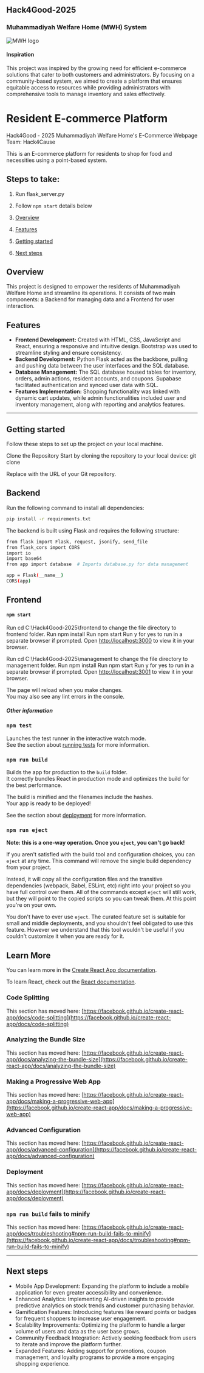 
## Hack4Good-2025

### Muhammadiyah Welfare Home (MWH) System 
![MWH logo](https://mwh.muhammadiyah.org.sg/wp-content/uploads/2021/06/MWHLOGO-2021-01.png)

#### Inspiration 
This project was inspired by the growing need for efficient e-commerce solutions that cater to both customers and administrators. By focusing on a community-based system, we aimed to create a platform that ensures equitable access to resources while providing administrators with comprehensive tools to manage inventory and sales effectively.

# Resident E-commerce Platform

Hack4Good - 2025 Muhammadiyah Welfare Home's E-Commerce Webpage
Team: Hack4Cause

This is an E-commerce platform for residents to shop for food and necessities using a point-based system.

## Steps to take:

1. Run flask_server.py
2. Follow `npm start` details below

1. [Overview](#overview)
2. [Features](#features)
3. [Getting started](#getting-started)
4. [Next steps](#next-steps)

## Overview
This project is designed to empower the residents of Muhammadiyah Welfare Home and streamline its operations. It consists of two main components: a Backend for managing data and a Frontend for user interaction.


## Features

- **Frontend Development:** Created with HTML, CSS, JavaScript and React, ensuring a responsive and intuitive design. Bootstrap was used to streamline styling and ensure consistency.
- **Backend Development:**  Python Flask acted as the backbone, pulling and pushing data between the user interfaces and the SQL database.
- **Database Management:** The SQL database housed tables for inventory, orders, admin actions, resident accounts, and coupons. Supabase facilitated authentication and synced user data with SQL.
- **Features Implementation:** Shopping functionality was linked with dynamic cart updates, while admin functionalities included user and inventory management, along with reporting and analytics features.


---

## Getting started
Follow these steps to set up the project on your local machine. 

Clone the Repository
Start by cloning the repository to your local device:
git clone <repository-url>

Replace with the URL of your Git repository.


## Backend
Run the following command to install all dependencies:
```bash
pip install -r requirements.txt
```
The backend is built using Flask and requires the following structure:
```bash
from flask import Flask, request, jsonify, send_file
from flask_cors import CORS
import io
import base64
from app import database  # Imports database.py for data management

app = Flask(__name__)
CORS(app)
```



## Frontend 

#### `npm start`

Run cd C:\Hack4Good-2025\frontend to change the file directory to frontend folder.
Run npm install
Run npm start 
Run y for yes to run in a separate browser if prompted.
Open [http://localhost:3000](http://localhost:3000) to view it in your browser.

Run cd C:\Hack4Good-2025\management to change the file directory to management folder.
Run npm install
Run npm start 
Run y for yes to run in a separate browser if prompted.
Open [http://localhost:3001](http://localhost:3001) to view it in your browser.

The page will reload when you make changes.\
You may also see any lint errors in the console.

##### Other information 

### `npm test`

Launches the test runner in the interactive watch mode.\
See the section about [running tests](https://facebook.github.io/create-react-app/docs/running-tests) for more information.

### `npm run build`

Builds the app for production to the `build` folder.\
It correctly bundles React in production mode and optimizes the build for the best performance.

The build is minified and the filenames include the hashes.\
Your app is ready to be deployed!

See the section about [deployment](https://facebook.github.io/create-react-app/docs/deployment) for more information.

### `npm run eject`

**Note: this is a one-way operation. Once you `eject`, you can't go back!**

If you aren't satisfied with the build tool and configuration choices, you can `eject` at any time. This command will remove the single build dependency from your project.

Instead, it will copy all the configuration files and the transitive dependencies (webpack, Babel, ESLint, etc) right into your project so you have full control over them. All of the commands except `eject` will still work, but they will point to the copied scripts so you can tweak them. At this point you're on your own.

You don't have to ever use `eject`. The curated feature set is suitable for small and middle deployments, and you shouldn't feel obligated to use this feature. However we understand that this tool wouldn't be useful if you couldn't customize it when you are ready for it.

## Learn More

You can learn more in the [Create React App documentation](https://facebook.github.io/create-react-app/docs/getting-started).

To learn React, check out the [React documentation](https://reactjs.org/).

### Code Splitting

This section has moved here: [https://facebook.github.io/create-react-app/docs/code-splitting](https://facebook.github.io/create-react-app/docs/code-splitting)

### Analyzing the Bundle Size

This section has moved here: [https://facebook.github.io/create-react-app/docs/analyzing-the-bundle-size](https://facebook.github.io/create-react-app/docs/analyzing-the-bundle-size)

### Making a Progressive Web App

This section has moved here: [https://facebook.github.io/create-react-app/docs/making-a-progressive-web-app](https://facebook.github.io/create-react-app/docs/making-a-progressive-web-app)

### Advanced Configuration

This section has moved here: [https://facebook.github.io/create-react-app/docs/advanced-configuration](https://facebook.github.io/create-react-app/docs/advanced-configuration)

### Deployment

This section has moved here: [https://facebook.github.io/create-react-app/docs/deployment](https://facebook.github.io/create-react-app/docs/deployment)

### `npm run build` fails to minify

This section has moved here: [https://facebook.github.io/create-react-app/docs/troubleshooting#npm-run-build-fails-to-minify](https://facebook.github.io/create-react-app/docs/troubleshooting#npm-run-build-fails-to-minify)

---

## Next steps
- Mobile App Development: Expanding the platform to include a mobile application for even greater accessibility and convenience.
- Enhanced Analytics: Implementing AI-driven insights to provide predictive analytics on stock trends and customer purchasing behavior.
- Gamification Features: Introducing features like reward points or badges for frequent shoppers to increase user engagement.
- Scalability Improvements: Optimizing the platform to handle a larger volume of users and data as the user base grows.
- Community Feedback Integration: Actively seeking feedback from users to iterate and improve the platform further.
- Expanded Features: Adding support for promotions, coupon management, and loyalty programs to provide a more engaging shopping experience.
